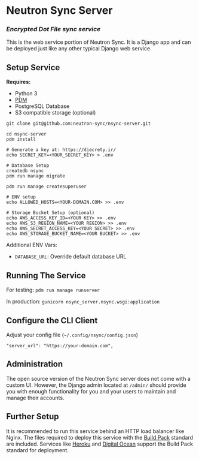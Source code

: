 # Neutron Sync Server

### *Encrypted Dot File sync service*

This is the web service portion of Neutron Sync. It is a Django app and can be deployed just like any other typical Django web service.

## Setup Service

**Requires:**

- Python 3
- [PDM](https://pdm.fming.dev/)
- PostgreSQL Database
- S3 compatible storage (optional)

```
git clone git@github.com:neutron-sync/nsync-server.git

cd nsync-server
pdm install

# Generate a key at: https://djecrety.ir/
echo SECRET_KEY=<YOUR_SECRET_KEY> > .env

# Database Setup
createdb nsync
pdm run manage migrate

pdm run manage createsuperuser

# ENV setup
echo ALLOWED_HOSTS=<YOUR-DOMAIN.COM> >> .env

# Storage Bucket Setup (optional)
echo AWS_ACCESS_KEY_ID=<YOUR KEY> >> .env
echo AWS_S3_REGION_NAME=<YOUR REGION> >> .env
echo AWS_SECRET_ACCESS_KEY=<YOUR SECRET> >> .env
echo AWS_STORAGE_BUCKET_NAME=<YOUR BUCKET> >> .env
```

Additional ENV Vars:

- `DATABASE_URL`: Override default database URL

## Running The Service

For testing: `pdm run manage runserver`

In production: `gunicorn nsync_server.nsync.wsgi:application`

## Configure the CLI Client

Adjust your config file (`~/.config/nsync/config.json`)

`"server_url": "https://your-domain.com",`

## Administration

The open source version of the Neutron Sync server does not come with a custom UI. However, the Django admin located at `/admin/` should provide you with enough functionality for you and your users to maintain and manage their accounts.

## Further Setup

It is recommended to run this service behind an HTTP load balancer like Nginx. The files required to deploy this service with the [Build Pack](https://buildpacks.io/) standard are included. Services like [Heroku](https://www.heroku.com/) and [Digital Ocean](https://www.digitalocean.com/) support the Build Pack standard for deployment.
